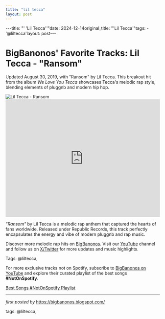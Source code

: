 ```yaml
---
title: "lil tecca"
layout: post
---
```

---title: "' 'Lil Tecca''"date: 2024-12-14original_title: "'Lil Tecca'"tags:  - '@liltecca'layout: post---<!-- Post Title --><h1 >BigBanonos' Favorite Tracks: Lil Tecca - "Ransom"</h1> <!-- Introductory Text --><p >Updated August 30, 2019, with "Ransom" by Lil Tecca. This breakout hit from the album <em>We Love You Tecca</em> showcases Tecca's melodic rap style, blending elements of pluggnb and modern hip hop.</p> <!-- Featured Image --><div > <img src="https://www.billboard.com/wp-content/uploads/media/Lil-Tecca-press-by-Orlando-IV-2019-billboard-1548.jpg?w=942&h=623&crop=1" alt="Lil Tecca - Ransom" /></div> <!-- YouTube Video Embed --><div > <iframe width="100%" height="385" src="https://www.youtube.com/embed/1XzY2ij_vL4" title="Lil Tecca - Ransom (Official Music Video)" frameborder="0" allow="accelerometer; autoplay; clipboard-write; encrypted-media; gyroscope; picture-in-picture; web-share" referrerpolicy="strict-origin-when-cross-origin" allowfullscreen></iframe></div> <!-- Song Information --><div > <p><em>"Ransom"</em> by Lil Tecca is a melodic rap anthem that captured the hearts of fans worldwide. Released under Republic Records, this track perfectly encapsulates the energy and vibe of modern pluggnb and rap music.</p></div> <!-- Footer Links --><div > <p>Discover more melodic rap hits on <a href="https://bigbanonos.blogspot.com/" target="_blank">BigBanonos</a>. Visit our <a href="https://www.youtube.com/@BigBanonos" target="_blank">YouTube</a> channel and follow us on <a href="https://x.com/bigbanonos" target="_blank">X/Twitter</a> for more updates and music highlights.</p></div> <!-- Tags --><p >Tags: @liltecca,</p><!--Subscribe and Playlist Links--><div>    <p>For more exclusive tracks not on Spotify, subscribe to <a href="https://www.youtube.com/@BigBanonos" target="_blank">BigBanonos on YouTube</a> and explore their curated playlist of the best songs <strong>#NotOnSpotify</strong>.</p>    <p><a href="https://www.youtube.com/playlist?list=PLtuNtuTatqI0kFahUCbtbfenC_ET5O_tr" target="_blank">Best Songs #NotOnSpotify Playlist<br /></a></p></div><hr /><p><em>first posted by</em> <a href="https://bigbanonos.blogspot.com/" rel="noopener" target="_new">https://bigbanonos.blogspot.com/</a></p><p>tags: @liltecca,</p>